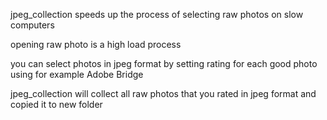 jpeg_collection speeds up the process of selecting raw photos on slow computers

opening raw photo is a high load process

you can select photos in jpeg format by setting rating for each good photo using for example Adobe Bridge

jpeg_collection will collect all raw photos that you rated in jpeg format and copied it to new folder

